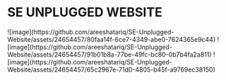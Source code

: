 <h1> SE UNPLUGGED WEBSITE </h1>
![image](https://github.com/areeshatariq/SE-Unplugged-Website/assets/24654457/80faa14f-6ce7-4349-abe0-7624365e9c44)
![image](https://github.com/areeshatariq/SE-Unplugged-Website/assets/24654457/91b01b8a-77be-49fc-bc80-0b7b4fa2a811)
![image](https://github.com/areeshatariq/SE-Unplugged-Website/assets/24654457/65c2967e-71d0-4805-b45f-a9769ec38150)
